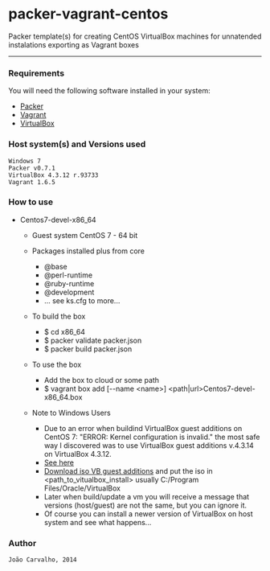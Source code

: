 # packer-vagrant-centos

Packer template(s) for creating CentOS VirtualBox machines for unnatended instalations exporting as Vagrant boxes
<hr>

### Requirements

You will need the following software installed in your system:

  - [Packer](http://www.packer.io/)
  - [Vagrant](http://www.vagrantup.com/)
  - [VirtualBox](https://www.virtualbox.org/)
	
### Host system(s) and Versions used
	
	Windows 7
	Packer v0.7.1
	VirtualBox 4.3.12 r.93733
	Vagrant 1.6.5

### How to use
	
* Centos7-devel-x86_64
    - Guest system CentOS 7 - 64 bit

	- Packages installed plus from core
		- @base
		- @perl-runtime
		- @ruby-runtime
		- @development 
		- ... see ks.cfg to more...
    	
	- To build the box
		- $ cd x86_64
		- $ packer validate packer.json
		- $ packer build packer.json
	
	- To use the box
		- Add the box to cloud or some path
		- $ vagrant box add [--name \<name>] \<path|url>Centos7-devel-x86_64.box
	
	- Note to Windows Users
		- Due to an error when buildind VirtualBox guest additions on CentOS 7: "ERROR: Kernel configuration is invalid." the most safe way I discovered was to use VirtualBox guest additions v.4.3.14 on VirtualBox 4.3.12.
		- [See here](https://forums.virtualbox.org/viewtopic.php?f=3&t=62485&start=15#p298960)
		- [Download iso VB guest additions](http://download.virtualbox.org/virtualbox/) and put the iso in <path_to_vitualbox_install> usually C:/Program Files/Oracle/VirtualBox
		- Later when build/update a vm you will receive a message that versions (host/guest) are not the same, but you can ignore it.
		- Of course you can install a newer version of VirtualBox on host system and see what happens...

### Author

	João Carvalho, 2014

